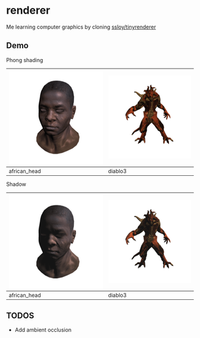 # renderer

Me learning computer graphics by cloning [ssloy/tinyrenderer](https://github.com/ssloy/tinyrenderer)

## Demo

Phong shading

|![Phong shading demo](./assets/phong_shading_african_head.png)|![Phong shading demo](./assets/phong_shading_diablo.png)|
|------------|-------|
|african_head|diablo3|


Shadow

|![Shadow](./assets/shadow_african_head.png)|![Shadow](./assets/shadow_diablo.png)|
|------------|-------|
|african_head|diablo3|


## TODOS

* Add ambient occlusion
